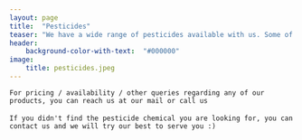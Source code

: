 ```yaml
---
layout: page
title:  "Pesticides"
teaser: "We have a wide range of pesticides available with us. Some of our highly sold pesticides are: <br /><br />- 2‐4 D AMINE SALT <br /> - 2‐4 D ETHYL ESTER<br /> - 2‐4 D SODIUM SALT<br /> - ACETAMIPRID <br /> - ALPHAMETHRIN<br /> - ATRAZINE <br /> - ACEPHATE<br /> - ACEPHATE + IMIDA<br /> - BRONOPOL<br /> - BIFENTHRIN<br /> - BUFROFEZEN <br /> - BUTACHLOR<br /> - CARTAP HYDROCHLORIDE<br /> - CLODINOFOP<br /> - CARBENDAZIM <br /> - CARBENDAZIM 12% + MANCOZEB 63%<br /> - COPPER OXYCHLORIDE<br /> - CHLOROPYRIPHOS<br /> - CYPERMETHRIN<br /> - CHLROPYRIPHOS+CYPER<br /> - CHINACLAY<br /> - DIFLUBENZURON<br /> - DIFENTHURON <br /> - DIMETHOT<br /> - DICLOROVOS [DDVP]<br /> - DELTA METHRIN<br /> - ETHEPHON<br /> - FIPRONIL<br /> - GLYPHOSATE <br /> - GIBBERELIC ACID<br /> - HEXACONAZOLE<br /> - ISO PROTON<br /> - IMAZATHYPER<br /> - IMIDACLOPRID<br /> - INDOXACARP<br /> - LAMDA CYHALOTHRIN<br /> - MALATHION<br /> - MANCOZEB<br /> - MANCOZEB + TRICYCLOZOL<br /> - METELEXCEL<br /> - MATELEXCEL 8% + MANCOZEB 64%<br /> - METRIBUZINE<br /> - MET SULPLHO<br /> - OXY FLOURFEN<br /> - PROFENOPHOS<br /> - PROPECONAZOL<br /> - PRETILACHLOR<br /> - PARQUAT<br /> - PANDAMETHLIN<br /> - PHORATE TECH<br /> - QUINALPHOS<br /> - QUINALOPHOS + CYPERMETHRIN<br /> - QUINALOPHOS P ETHYL<br /> - REMON<br /> - SULFOSULFURON<br /> - SULPHER 80% WDG<br /> - THYMETHOXAM <br /> - THIOPHANATE-METHYL<br /> - TRICONTANOL <br /> - TRIAZOPHOS<br /> - TRICYCLOZOL<br /> - VALIDAMYCIN<br />"
header:
    background-color-with-text:  "#000000"
image:
    title: pesticides.jpeg
---
```

`For pricing / availability / other queries regarding any of our products, you can reach us at our mail or call us`
<br /> <br />
`If you didn't find the pesticide chemical you are looking for, you can contact us and we will try our best to serve you :)`
